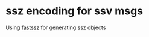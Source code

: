 # ssz encoding for ssv msgs

Using [fastssz](https://github.com/ferranbt/fastssz) for generating ssz objects